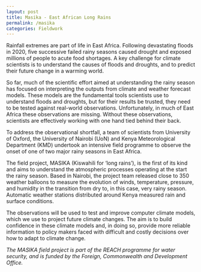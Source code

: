 ```yaml
---
layout: post
title: Masika - East African Long Rains
permalink: /masika
categories: Fieldwork
---
```


Rainfall extremes are part of life in East Africa. Following devastating floods in 2020, five successive failed rainy seasons caused drought and exposed millions of people to acute food shortages. A key challenge for climate scientists is to understand the causes of floods and droughts, and to predict their future change in a warming world.

So far, much of the scientific effort aimed at understanding the rainy season has focused on interpreting the outputs from climate and weather forecast models. These models are the fundamental tools scientists use to understand floods and droughts, but for their results be trusted, they need to be tested against real-world observations. Unfortunately, in much of East Africa these observations are missing. Without these observations, scientists are effectively working with one hand tied behind their back.

To address the observational shortfall, a team of scientists from University of Oxford, the University of Nairobi (UoN) and Kenya Meteorological Department (KMD) undertook an intensive field programme to observe the onset of one of two major rainy seasons in East Africa.

The field project, MASIKA (Kiswahili for ‘long rains’), is the first of its kind and aims to understand the atmospheric processes operating at the start the rainy season. Based in Nairobi, the project team released close to 350 weather balloons to measure the evolution of winds, temperature, pressure, and humidity in the transition from dry to, in this case, very rainy season. Automatic weather stations distributed around Kenya measured rain and surface conditions.

The observations will be used to test and improve computer climate models, which we use to project future climate changes. The aim is to build confidence in these climate models and, in doing so, provide more reliable information to policy makers faced with difficult and costly decisions over how to adapt to climate change.

*The MASIKA field project is part of the REACH programme for water security, and is funded by the Foreign, Commonwealth and Development Office.*

